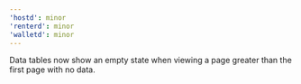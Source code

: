 ```yaml
---
'hostd': minor
'renterd': minor
'walletd': minor
---
```


Data tables now show an empty state when viewing a page greater than the first page with no data.
